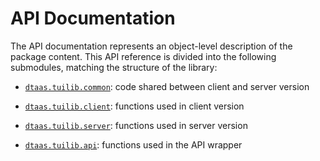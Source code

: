 # API Documentation

The API documentation represents an object-level description of the package content.
This API reference is divided into the following submodules, matching the structure of the library:

* [`dtaas.tuilib.common`](API-tuilib-common): code shared between client and server version

* [`dtaas.tuilib.client`](API-tuilib-client): functions used in client version

* [`dtaas.tuilib.server`](API-tuilib-server): functions used in server version

* [`dtaas.tuilib.api`](API-tuilib-api): functions used in the API wrapper